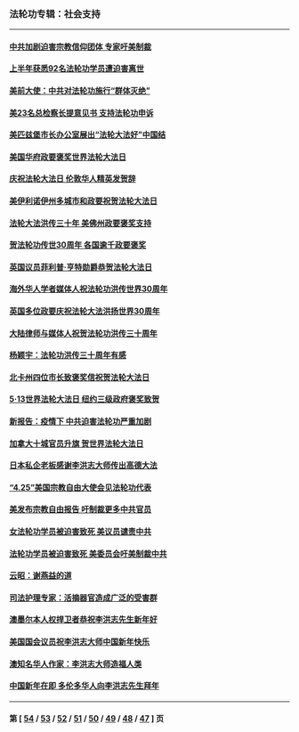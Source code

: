 ### 法轮功专辑：社会支持
---
#### [中共加剧迫害宗教信仰团体 专家吁美制裁](../../pages/nf4386/n13780252.md?07220430) 
#### [上半年获悉92名法轮功学员遭迫害离世](../../pages/nf4386/n13772701.md?07220430) 
#### [美前大使：中共对法轮功施行“群体灭绝”](../../pages/nf4386/n13771705.md?07220430) 
#### [美23名总检察长提意见书 支持法轮功申诉](../../pages/nf4386/n13766596.md?07220430) 
#### [美匹兹堡市长办公室展出“法轮大法好”中国结](../../pages/nf4386/n13749721.md?07220430) 
#### [美国华府政要褒奖世界法轮大法日](../../pages/nf4386/n13743770.md?07220430) 
#### [庆祝法轮大法日 伦敦华人精英发贺辞](../../pages/nf4386/n13741593.md?07220430) 
#### [美伊利诺伊州多城市和政要祝贺法轮大法日](../../pages/nf4386/n13737149.md?07220430) 
#### [法轮大法洪传三十年 美佛州政要褒奖支持](../../pages/nf4386/n13737103.md?07220430) 
#### [贺法轮功传世30周年 各国逾千政要褒奖](../../pages/nf4386/n13735828.md?07220430) 
#### [英国议员菲利普‧亨特勋爵恭贺法轮大法日](../../pages/nf4386/n13736187.md?07220430) 
#### [海外华人学者媒体人祝法轮功洪传世界30周年](../../pages/nf4386/n13735835.md?07220430) 
#### [英国多位政要庆祝法轮大法洪扬世界30周年](../../pages/nf4386/n13734739.md?07220430) 
#### [大陆律师与媒体人祝贺法轮功洪传三十周年](../../pages/nf4386/n13735062.md?07220430) 
#### [杨颖宇：法轮功洪传三十周年有感](../../pages/nf4386/n13734884.md?07220430) 
#### [北卡州四位市长致褒奖信祝贺法轮大法日](../../pages/nf4386/n13733292.md?07220430) 
#### [5·13世界法轮大法日 纽约三级政府褒奖致贺](../../pages/nf4386/n13732651.md?07220430) 
#### [新报告：疫情下 中共迫害法轮功严重加剧](../../pages/nf4386/n13732612.md?07220430) 
#### [加拿大十城官员升旗 贺世界法轮大法日](../../pages/nf4386/n13729166.md?07220430) 
#### [日本私企老板感谢李洪志大师传出高德大法](../../pages/nf4386/n13726335.md?07220430) 
#### [“4.25”美国宗教自由大使会见法轮功代表](../../pages/nf4386/n13724124.md?07220430) 
#### [美发布宗教自由报告 吁制裁更多中共官员](../../pages/nf4386/n13720670.md?07220430) 
#### [女法轮功学员被迫害致死 美议员谴责中共](../../pages/nf4386/n13682069.md?07220430) 
#### [法轮功学员被迫害致死 美委员会吁美制裁中共](../../pages/nf4386/n13631310.md?07220430) 
#### [云昭：谢燕益的道](../../pages/nf4386/n13607391.md?07220430) 
#### [司法护理专家：活摘器官造成广泛的受害群](../../pages/nf4386/n13570425.md?07220430) 
#### [澳墨尔本人权捍卫者恭祝李洪志先生新年好](../../pages/nf4386/n13556164.md?07220430) 
#### [美国国会议员祝李洪志大师中国新年快乐](../../pages/nf4386/n13554208.md?07220430) 
#### [澳知名华人作家：李洪志大师造福人类](../../pages/nf4386/n13552049.md?07220430) 
#### [中国新年在即 多伦多华人向李洪志先生拜年](../../pages/nf4386/n13531756.md?07220430) 

---
#### 第 [ [54](./54.md?07220430) / [53](./53.md?07220430) / [52](./52.md?07220430) / [51](./51.md?07220430) / [50](./50.md?07220430) / [49](./49.md?07220430) / [48](./48.md?07220430) / [47](./47.md?07220430) ] 页

